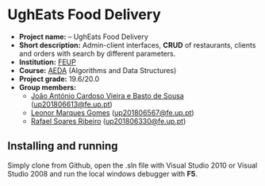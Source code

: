 # UghEats Food Delivery

- **Project name:** – UghEats Food Delivery
- **Short description:** Admin-client interfaces, **CRUD** of restaurants, clients and orders with search by different parameters.
- **Institution:** [FEUP](https://sigarra.up.pt/feup/en/web_page.Inicial)
- **Course:** [AEDA](https://sigarra.up.pt/feup/en/ucurr_geral.ficha_uc_view?pv_ocorrencia_id=436433) (Algorithms and Data Structures)
- **Project grade:** 19.6/20.0
- **Group members:**
    - [João António Cardoso Vieira e Basto de Sousa](https://github.com/JoaoASousa) ([up201806613@fe.up.pt](up201806613@fe.up.pt))
    - [Leonor Marques Gomes](https://github.com/leonormgomes) ([up201806567@fe.up.pt](up201806567@fe.up.pt))
    - [Rafael Soares Ribeiro](https://github.com/up201806330) ([up201806330@fe.up.pt](up201806330@fe.up.pt))

## Installing and running
Simply clone from Github, open the .sln file with Visual Studio 2010 or Visual Studio 2008 and run the local windows debugger with **F5**.

